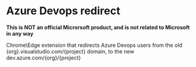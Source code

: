 # Azure Devops redirect

**This is NOT an official Microrsoft product, and is not related to Microsoft in any way**

Chrome\Edge extension that redirects Azure Devops users from the old {org}.visualstudio.com/{project} domain, to the new dev.azure.com/{org}/{project}